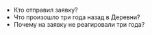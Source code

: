 - Кто отправил заявку?
- Что произошло три года назад в Деревни?
- Почему на заявку не реагировали три года?
